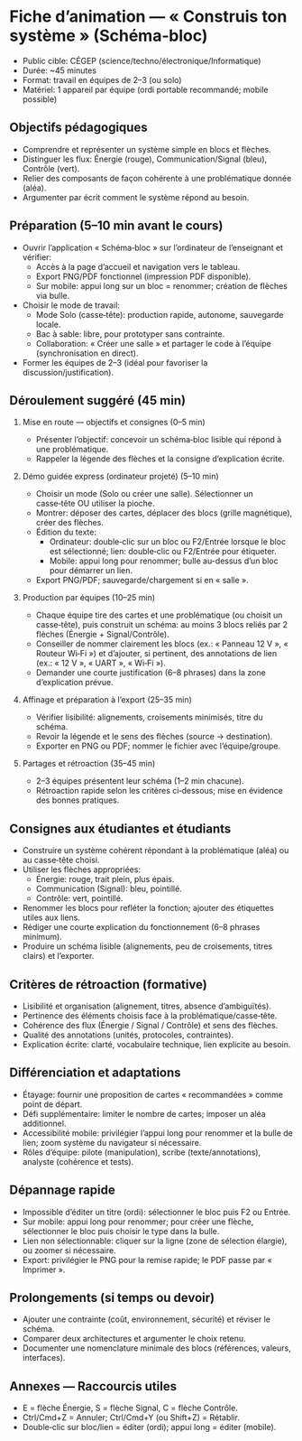# Fiche d’animation — « Construis ton système » (Schéma‑bloc)

- Public cible: CÉGEP (science/techno/électronique/Informatique)
- Durée: ~45 minutes
- Format: travail en équipes de 2–3 (ou solo)
- Matériel: 1 appareil par équipe (ordi portable recommandé; mobile possible)

## Objectifs pédagogiques
- Comprendre et représenter un système simple en blocs et flèches.
- Distinguer les flux: Énergie (rouge), Communication/Signal (bleu), Contrôle (vert).
- Relier des composants de façon cohérente à une problématique donnée (aléa).
- Argumenter par écrit comment le système répond au besoin.

## Préparation (5–10 min avant le cours)
- Ouvrir l’application « Schéma‑bloc » sur l’ordinateur de l’enseignant et vérifier:
  - Accès à la page d’accueil et navigation vers le tableau.
  - Export PNG/PDF fonctionnel (impression PDF disponible).
  - Sur mobile: appui long sur un bloc = renommer; création de flèches via bulle.
- Choisir le mode de travail:
  - Mode Solo (casse‑tête): production rapide, autonome, sauvegarde locale.
  - Bac à sable: libre, pour prototyper sans contrainte.
  - Collaboration: « Créer une salle » et partager le code à l’équipe (synchronisation en direct).
- Former les équipes de 2–3 (idéal pour favoriser la discussion/justification).

## Déroulement suggéré (45 min)
1) Mise en route — objectifs et consignes (0–5 min)
   - Présenter l’objectif: concevoir un schéma‑bloc lisible qui répond à une problématique.
   - Rappeler la légende des flèches et la consigne d’explication écrite.

2) Démo guidée express (ordinateur projeté) (5–10 min)
   - Choisir un mode (Solo ou créer une salle). Sélectionner un casse‑tête OU utiliser la pioche.
   - Montrer: déposer des cartes, déplacer des blocs (grille magnétique), créer des flèches.
   - Édition du texte:
     - Ordinateur: double‑clic sur un bloc ou F2/Entrée lorsque le bloc est sélectionné; lien: double‑clic ou F2/Entrée pour étiqueter.
     - Mobile: appui long pour renommer; bulle au-dessus d’un bloc pour démarrer un lien.
   - Export PNG/PDF; sauvegarde/chargement si en « salle ».

3) Production par équipes (10–25 min)
   - Chaque équipe tire des cartes et une problématique (ou choisit un casse‑tête),
     puis construit un schéma: au moins 3 blocs reliés par 2 flèches (Énergie + Signal/Contrôle).
   - Conseiller de nommer clairement les blocs (ex.: « Panneau 12 V », « Routeur Wi‑Fi ») et d’ajouter, si pertinent, des annotations de lien (ex.: « 12 V », « UART », « Wi‑Fi »).
   - Demander une courte justification (6–8 phrases) dans la zone d’explication prévue.

4) Affinage et préparation à l’export (25–35 min)
   - Vérifier lisibilité: alignements, croisements minimisés, titre du schéma.
   - Revoir la légende et le sens des flèches (source → destination).
   - Exporter en PNG ou PDF; nommer le fichier avec l’équipe/groupe.

5) Partages et rétroaction (35–45 min)
   - 2–3 équipes présentent leur schéma (1–2 min chacune).
   - Rétroaction rapide selon les critères ci‑dessous; mise en évidence des bonnes pratiques.

## Consignes aux étudiantes et étudiants
- Construire un système cohérent répondant à la problématique (aléa) ou au casse‑tête choisi.
- Utiliser les flèches appropriées:
  - Énergie: rouge, trait plein, plus épais.
  - Communication (Signal): bleu, pointillé.
  - Contrôle: vert, pointillé.
- Renommer les blocs pour refléter la fonction; ajouter des étiquettes utiles aux liens.
- Rédiger une courte explication du fonctionnement (6–8 phrases minimum).
- Produire un schéma lisible (alignements, peu de croisements, titres clairs) et l’exporter.

## Critères de rétroaction (formative)
- Lisibilité et organisation (alignement, titres, absence d’ambiguïtés).
- Pertinence des éléments choisis face à la problématique/casse‑tête.
- Cohérence des flux (Énergie / Signal / Contrôle) et sens des flèches.
- Qualité des annotations (unités, protocoles, contraintes).
- Explication écrite: clarté, vocabulaire technique, lien explicite au besoin.

## Différenciation et adaptations
- Étayage: fournir une proposition de cartes « recommandées » comme point de départ.
- Défi supplémentaire: limiter le nombre de cartes; imposer un aléa additionnel.
- Accessibilité mobile: privilégier l’appui long pour renommer et la bulle de lien; zoom système du navigateur si nécessaire.
- Rôles d’équipe: pilote (manipulation), scribe (texte/annotations), analyste (cohérence et tests).

## Dépannage rapide
- Impossible d’éditer un titre (ordi): sélectionner le bloc puis F2 ou Entrée.
- Sur mobile: appui long pour renommer; pour créer une flèche, sélectionner le bloc puis choisir le type dans la bulle.
- Lien non sélectionnable: cliquer sur la ligne (zone de sélection élargie), ou zoomer si nécessaire.
- Export: privilégier le PNG pour la remise rapide; le PDF passe par « Imprimer ».

## Prolongements (si temps ou devoir)
- Ajouter une contrainte (coût, environnement, sécurité) et réviser le schéma.
- Comparer deux architectures et argumenter le choix retenu.
- Documenter une nomenclature minimale des blocs (références, valeurs, interfaces).

## Annexes — Raccourcis utiles
- E = flèche Énergie, S = flèche Signal, C = flèche Contrôle.
- Ctrl/Cmd+Z = Annuler; Ctrl/Cmd+Y (ou Shift+Z) = Rétablir.
- Double‑clic sur bloc/lien = éditer (ordi); appui long = éditer (mobile).

